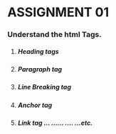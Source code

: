 # ASSIGNMENT 01
### Understand the html Tags.
1. ##### Heading tags
2. ##### Paragraph tag
3. ##### Line Breaking tag
4. ##### Anchor tag
5.  ##### Link tag   ... ...... .... ...etc.
